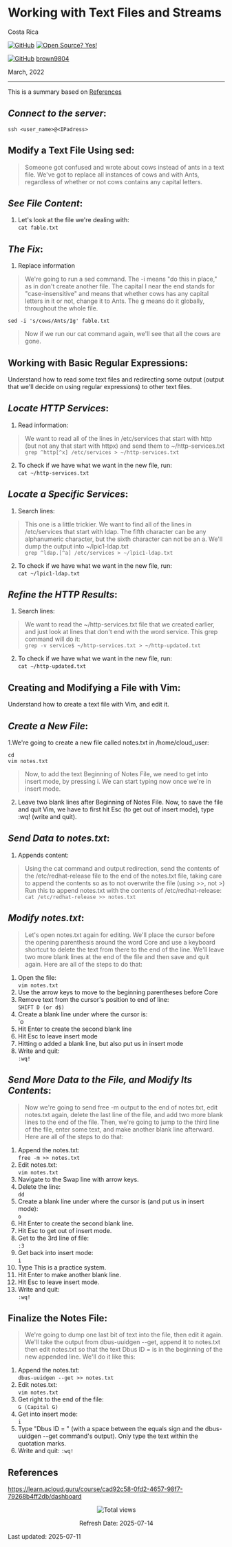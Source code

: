 # Working with Text Files and Streams

Costa Rica

[![GitHub](https://badgen.net/badge/icon/github?icon=github&label)](https://github.com) [![Open Source? Yes!](https://badgen.net/badge/Open%20Source%20%3F/Yes%21/blue?icon=github)](https://github.com/Naereen/badges/)

[![GitHub](https://img.shields.io/badge/--181717?logo=github&logoColor=ffffff)](https://github.com/) [brown9804](https://github.com/brown9804)


March, 2022

----------------------

This is a summary based on [References](#references)

## _Connect to the server_:

`ssh <user_name>@<IPadress>`


## Modify a Text File Using sed:
> Someone got confused and wrote about cows instead of ants in a text file. We've got to replace all instances of cows and with Ants, regardless of whether or not cows contains any capital letters.
## _See File Content_:
1. Let's look at the file we're dealing with: <br/>
`cat fable.txt`

## _The Fix_:
1. Replace information
> We're going to run a sed command. The -i means "do this in place," as in don't create another file. The capital I near the end stands for "case-insensitive" and means that whether cows has any capital letters in it or not, change it to Ants. The g means do it globally, throughout the whole file. <br/>

`sed -i 's/cows/Ants/Ig' fable.txt`

> Now if we run our cat command again, we'll see that all the cows are gone.

## Working with Basic Regular Expressions:
Understand how to read some text files and redirecting some output (output that we'll decide on using regular expressions) to other text files.

## _Locate HTTP Services_:
1. Read information:
> We want to read all of the lines in /etc/services that start with http (but not any that start with httpx) and send them to ~/http-services.txt <br/>
`grep ^http[^x] /etc/services > ~/http-services.txt`
2. To check if we have what we want in the new file, run: <br/>
`cat ~/http-services.txt`

## _Locate a Specific Services_:
1. Search lines: <br/>
> This one is a little trickier. We want to find all of the lines in /etc/services that start with ldap. The fifth character can be any alphanumeric character, but the sixth character can not be an a. We'll dump the output into ~/lpic1-ldap.txt <br/>
`grep ^ldap.[^a] /etc/services > ~/lpic1-ldap.txt`
2. To check if we have what we want in the new file, run: <br/>
`cat ~/lpic1-ldap.txt`

## _Refine the HTTP Results_:
1. Search lines: <br/>
> We want to read the ~/http-services.txt file that we created earlier, and just look at lines that don't end with the word service. This grep command will do it: <br/>
`grep -v service$ ~/http-services.txt > ~/http-updated.txt`
2. To check if we have what we want in the new file, run: <br/>
`cat ~/http-updated.txt`

## Creating and Modifying a File with Vim:
Understand how to create a text file with Vim, and edit it.

## _Create a New File_:
1.We're going to create a new file called notes.txt in /home/cloud_user: <br/>
```
cd
vim notes.txt
```
> Now, to add the text Beginning of Notes File, we need to get into insert mode, by pressing i. We can start typing now once we're in insert mode.
2. Leave two blank lines after Beginning of Notes File. Now, to save the file and quit Vim, we have to first hit Esc (to get out of insert mode), type :wq! (write and quit).

## _Send Data to notes.txt_:
1. Appends content: <br/>
> Using the cat command and output redirection, send the contents of the /etc/redhat-release file to the end of the notes.txt file, taking care to append the contents so as to not overwrite the file (using >>, not >)
> Run this to append notes.txt with the contents of /etc/redhat-release: <br/>
`cat /etc/redhat-release >> notes.txt`

## _Modify notes.txt_:
> Let's open notes.txt again for editing. We'll place the cursor before the opening parenthesis around the word Core and use a keyboard shortcut to delete the text from there to the end of the line. We'll leave two more blank lines at the end of the file and then save and quit again.
> Here are all of the steps to do that:
1. Open the file: <br/>
`vim notes.txt`
2. Use the arrow keys to move to the beginning parentheses before Core <br/>
3. Remove text from the cursor's position to end of line: <br/>
`SHIFT D (or d$)`
4. Create a blank line under where the cursor is: <br/>
`o
5. Hit Enter to create the second blank line
6. Hit Esc to leave insert mode
7. Hitting o added a blank line, but also put us in insert mode
8. Write and quit: <br/>
`:wq!`

## _Send More Data to the File, and Modify Its Contents_:
> Now we're going to send free -m output to the end of notes.txt, edit notes.txt again, delete the last line of the file, and add two more blank lines to the end of the file. 
> Then, we're going to jump to the third line of the file, enter some text, and make another blank line afterward.
> Here are all of the steps to do that:
1. Append the notes.txt: <br/>
`free -m >> notes.txt`
2. Edit notes.txt: <br/>
`vim notes.txt`
3. Navigate to the Swap line with arrow keys.
4. Delete the line: <br/>
`dd`
5. Create a blank line under where the cursor is (and put us in insert mode): <br/>
`o`
6. Hit Enter to create the second blank line.
7. Hit Esc to get out of insert mode.
8. Get to the 3rd line of file: <br/>
`:3`
9. Get back into insert mode: <br/>
`i`
10. Type This is a practice system.
11. Hit Enter to make another blank line.
12. Hit Esc to leave insert mode.
13. Write and quit: <br/>
`:wq!`

## Finalize the Notes File:
> We're going to dump one last bit of text into the file, then edit it again. We'll take the output from dbus-uuidgen --get, append it to notes.txt then edit notes.txt so that the text Dbus ID = is in the beginning of the new appended line.
> We'll do it like this:
1. Append the notes.txt: <br/>
`dbus-uuidgen --get >> notes.txt`
2. Edit notes.txt: <br/>
`vim notes.txt`
3. Get right to the end of the file: <br/>
`G (Capital G)`
4. Get into insert mode: <br/>
`i`
5. Type "Dbus ID = " (with a space between the equals sign and the dbus-uuidgen --get command's output). Only type the text within the quotation marks.
6. Write and quit:
`:wq!`

## References

https://learn.acloud.guru/course/cad92c58-0fd2-4657-98f7-79268b4ff2db/dashboard

<!-- START BADGE -->
<div align="center">
  <img src="https://img.shields.io/badge/Total%20views-673-limegreen" alt="Total views">
  <p>Refresh Date: 2025-07-14</p>
</div>
<!-- END BADGE -->

Last updated: 2025-07-11
